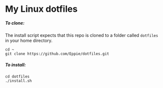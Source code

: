 # My Linux dotfiles

##### To clone:

The install script expects that this repo is cloned to a folder called `dotfiles` in your home directory.

```
cd ~
git clone https://github.com/Eppie/dotfiles.git
```

##### To install:

```
cd dotfiles
./install.sh
```
